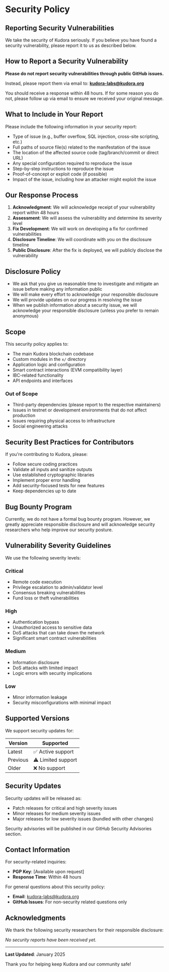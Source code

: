 # Security Policy

## Reporting Security Vulnerabilities

We take the security of Kudora seriously. If you believe you have found a security vulnerability, please report it to us as described below.

## How to Report a Security Vulnerability

**Please do not report security vulnerabilities through public GitHub issues.**

Instead, please report them via email to: **kudora-labs@kudora.org**

You should receive a response within 48 hours. If for some reason you do not, please follow up via email to ensure we received your original message.

## What to Include in Your Report

Please include the following information in your security report:

- Type of issue (e.g., buffer overflow, SQL injection, cross-site scripting, etc.)
- Full paths of source file(s) related to the manifestation of the issue
- The location of the affected source code (tag/branch/commit or direct URL)
- Any special configuration required to reproduce the issue
- Step-by-step instructions to reproduce the issue
- Proof-of-concept or exploit code (if possible)
- Impact of the issue, including how an attacker might exploit the issue

## Our Response Process

1. **Acknowledgment**: We will acknowledge receipt of your vulnerability report within 48 hours
2. **Assessment**: We will assess the vulnerability and determine its severity level
3. **Fix Development**: We will work on developing a fix for confirmed vulnerabilities
4. **Disclosure Timeline**: We will coordinate with you on the disclosure timeline
5. **Public Disclosure**: After the fix is deployed, we will publicly disclose the vulnerability

## Disclosure Policy

- We ask that you give us reasonable time to investigate and mitigate an issue before making any information public
- We will make every effort to acknowledge your responsible disclosure
- We will provide updates on our progress in resolving the issue
- When we publish information about a security issue, we will acknowledge your responsible disclosure (unless you prefer to remain anonymous)

## Scope

This security policy applies to:

- The main Kudora blockchain codebase
- Custom modules in the `x/` directory
- Application logic and configuration
- Smart contract interactions (EVM compatibility layer)
- IBC-related functionality
- API endpoints and interfaces

### Out of Scope

- Third-party dependencies (please report to the respective maintainers)
- Issues in testnet or development environments that do not affect production
- Issues requiring physical access to infrastructure
- Social engineering attacks

## Security Best Practices for Contributors

If you're contributing to Kudora, please:

- Follow secure coding practices
- Validate all inputs and sanitize outputs
- Use established cryptographic libraries
- Implement proper error handling
- Add security-focused tests for new features
- Keep dependencies up to date

## Bug Bounty Program

Currently, we do not have a formal bug bounty program. However, we greatly appreciate responsible disclosure and will acknowledge security researchers who help improve our security posture.

## Vulnerability Severity Guidelines

We use the following severity levels:

### Critical
- Remote code execution
- Privilege escalation to admin/validator level
- Consensus breaking vulnerabilities
- Fund loss or theft vulnerabilities

### High
- Authentication bypass
- Unauthorized access to sensitive data
- DoS attacks that can take down the network
- Significant smart contract vulnerabilities

### Medium
- Information disclosure
- DoS attacks with limited impact
- Logic errors with security implications

### Low
- Minor information leakage
- Security misconfigurations with minimal impact

## Supported Versions

We support security updates for:

| Version | Supported          |
| ------- | ------------------ |
| Latest  | ✅ Active support  |
| Previous| ⚠️ Limited support |
| Older   | ❌ No support      |

## Security Updates

Security updates will be released as:

- Patch releases for critical and high severity issues
- Minor releases for medium severity issues
- Major releases for low severity issues (bundled with other changes)

Security advisories will be published in our GitHub Security Advisories section.

## Contact Information

For security-related inquiries:

<!-- - **Email**: security@kudoralabs.com -->
- **PGP Key**: [Available upon request]
- **Response Time**: Within 48 hours

For general questions about this security policy:

- **Email**: kudora-labs@kudora.org
- **GitHub Issues**: For non-security related questions only

## Acknowledgments

We thank the following security researchers for their responsible disclosure:

<!-- This section will be updated as we receive and resolve security reports -->

*No security reports have been received yet.*

---

**Last Updated**: January 2025

Thank you for helping keep Kudora and our community safe!